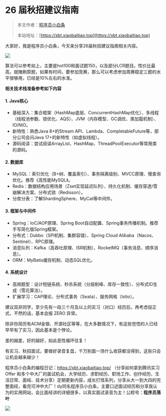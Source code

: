 # 26 届秋招建议指南

> 本文作者：[程序员小白条](https://github.com/luoye6)
>
> 本站地址：[https://xbt.xiaobaitiao.top](https://xbt.xiaobaitiao.top)

大家好，我是程序员小白条，今天来分享26届秋招建议指南相关内容。

![](https://pic.yupi.icu/5563/202508121940933.png)

算法可以参考如上，主要是hot100和面试题150，以及部分LCR题目。性价比最高，就赌刷原题，如果有时间，要参加竞赛，那么可以考虑参加周赛稳定三题的水平很够用，已经是10%左右的水准。

**相关技术栈准备参考如下内容**

#### **1. Java核心**

- 基础深入：集合框架（HashMap底层、ConcurrentHashMap优化）、多线程（线程池参数、锁优化、AQS）、JVM（内存模型、GC调优、类加载机制）、IO/NIO。
- 新特性：熟悉Java 8+的Stream API、Lambda、CompletableFuture等，部分公司会问Java 17+的新特性（如虚拟线程）。
- 源码阅读：尝试阅读ArrayList、HashMap、ThreadPoolExecutor等常用类的源码。

#### **2. 数据库**

- MySQL：索引优化（B+树、覆盖索引）、事务隔离级别、MVCC原理、慢查询优化。推荐《高性能MySQL》。
- Redis：数据结构应用场景（Zset实现延迟队列）、持久化机制、缓存穿透/雪崩解决方案、分布式锁（Redisson）。
- 分库分表：了解ShardingSphere、MyCat等中间件。

#### **3. 框架与中间件**

- Spring：IoC/AOP原理、Spring Boot自动配置、Spring事务传播机制。推荐手写简化版Spring框架。
- 分布式：Dubbo（SPI机制、集群容错）、Spring Cloud Alibaba（Nacos、Sentinel）、RPC原理。
- 消息队列：Kafka（高吞吐原理、ISR机制）、RocketMQ（事务消息、顺序消息）。
- ORM：MyBatis缓存机制、动态SQL优化。

#### **4. 系统设计**

- 高频题型：设计短链系统、秒杀系统（分层削峰、库存一致性）、分布式ID生成（雪花算法）。
- 扩展学习：CAP理论、分布式事务（Seata）、服务网格（Istio）。

建议双非同学，至少先有一段三个月及以上的实习（对口）经历后，再考虑投正式，不然的话，基本会报 ZERO 异常。

除非你简历有ACM金银、开源社区等等，在大多数情况下，有这些觉悟的人已经早早有了实习，因此基本是个悖论。

差的越差，好的越好，如此恶性循环往复！

有实习、秋招面试，要做好录音复盘，千万别面一场什么收获都没得到，这些只会让机会越来越少！

程序员小白条的编程日记：https://xbt.xiaobaitiao.top/ （分享如何拿到腾讯实习 Offer 和多个中大厂的面试机会，大学经历、求职经历、职场工作、创作经历、生活日常、面经、技术分享）定期更新内容，成长打怪系列，分享从大一到大四的完整面经，看完可冲中大厂！dy同名程序员小白条，主要口述面试经历和分享我认为的实用网站，会比面经讲的详细很多，以真实面试录音为主！公粽号：**程序员落叶**



![](https://pic.yupi.icu/5563/202508121940919.png)
